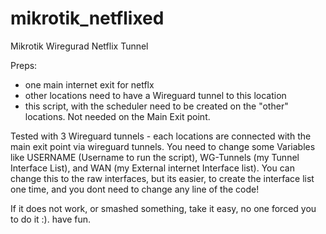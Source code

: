 # mikrotik_netflixed
Mikrotik Wiregurad Netflix Tunnel

Preps:
- one main internet exit for netflx
- other locations need to have a Wireguard tunnel to this location
- this script, with the scheduler need to be created on the "other" locations. Not needed on the Main Exit point.

Tested with 3 Wireguard tunnels - each locations are connected with the main exit point via wireguard tunnels.
You need to change some Variables like USERNAME (Username to run the script), WG-Tunnels (my Tunnel Interface List), and WAN (my External internet Interface list). You can change this to the raw interfaces, but its easier, to create the interface list one time, and you dont need to change any line of the code!

If it does not work, or smashed something, take it easy, no one forced you to do it :).
have fun.
